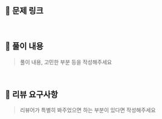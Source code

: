 ## 📎 문제 링크

<br/>

## 📝 풀이 내용
> 풀이 내용, 고민한 부분 등을 작성해주세요

<br/>

## **💬** 리뷰 요구사항
> 리뷰어가 특별히 봐주었으면 하는 부분이 있다면 작성해주세요

<br/>
